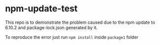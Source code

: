# npm-update-test

This repo is to demonstrate the problem caused due to the npm update to 6.10.2 and package-lock.json generated by it.


To reproduce the error just run `npm install` inside `package1` folder
